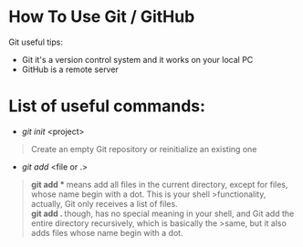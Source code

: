 # How To Use Git / GitHub
Git useful tips:
- Git it's a version control system and it works on your local PC
- GitHub is a remote server

<b><h1>List of useful commands:</h1></b>

- <i>git init</i> \<project\> <br>
> Create an empty Git repository or reinitialize an existing one

- <i>git add</i> <file or .> <br>
><b> git add * </b> means add all files in the current directory, except for files, whose name begin with a dot. This is your shell >functionality, actually, Git only receives a list of files. <br>
><b> git add . </b> though, has no special meaning in your shell, and Git add the entire directory recursively, which is basically the >same, but it also adds files whose name begin with a dot.



